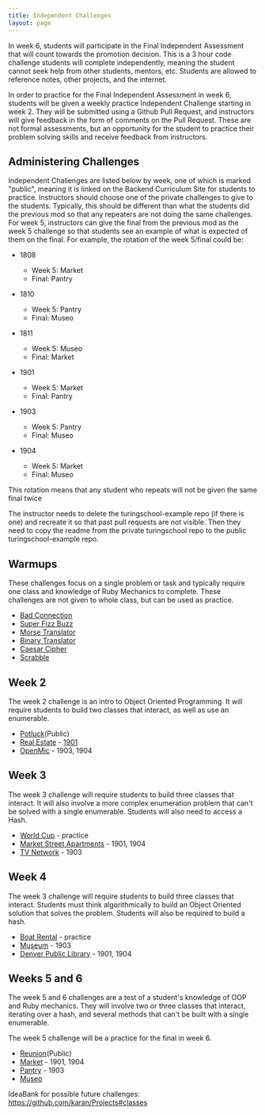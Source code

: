 ```yaml
---
title: Independent Challenges
layout: page
---
```


In week 6, students will participate in the Final Independent Assessment that will count towards the promotion decision. This is a 3 hour code challenge students will complete independently, meaning the student cannot seek help from other students, mentors, etc. Students are allowed to reference notes, other projects, and the internet.

In order to practice for the Final Independent Assessment in week 6, students will be given a weekly practice Independent Challenge starting in week 2. They will be submitted using a Github Pull Request, and instructors will give feedback in the form of comments on the Pull Request. These are not formal assessments, but an opportunity for the student to practice their problem solving skills and receive feedback from instructors.

## Administering Challenges

Independent Challenges are listed below by week, one of which is marked "public", meaning it is linked on the Backend Curriculum Site for students to practice. Instructors should choose one of the private challenges to give to the students. Typically, this should be different than what the students did the previous mod so that any repeaters are not doing the same challenges. For week 5, instructors can give the final from the previous mod as the week 5 challenge so that students see an example of what is expected of them on the final. For example, the rotation of the week 5/final could be:

* 1808
  * Week 5: Market
  * Final: Pantry
  
* 1810
  * Week 5: Pantry
  * Final: Museo
  
* 1811
  * Week 5: Museo
  * Final: Market

* 1901
  * Week 5: Market
  * Final: Pantry
  
* 1903
  * Week 5: Pantry
  * Final: Museo

* 1904
  * Week 5: Market
  * Final: Museo

This rotation means that any student who repeats will not be given the same final twice

The instructor needs to delete the turingschool-example repo (if there is one) and recreate it so that past pull requests are not visible. Then they need to copy the readme from the private turingschool repo to the public turingschool-example repo.

## Warmups

These challenges focus on a single problem or task and typically require one class and knowledge of Ruby Mechanics to complete. These challenges are not given to whole class, but can be used as practice.

* [Bad Connection](https://github.com/turingschool-examples/bad_connection)
* [Super Fizz Buzz](https://github.com/turingschool-examples/super_fizz_buzz)
* [Morse Translator](https://github.com/turingschool-examples/morse_translator)
* [Binary Translator](https://github.com/turingschool-examples/binary_translator)
* [Caesar Cipher](https://github.com/turingschool-examples/caesar_cipher)
* [Scrabble](https://github.com/turingschool-examples/scrabble)

## Week 2

The week 2 challenge is an intro to Object Oriented Programming. It will require students to build two classes that interact, as well as use an enumerable.

* [Potluck](https://github.com/turingschool-examples/potluck)(Public)
* [Real Estate](https://github.com/turingschool/real_estate) - [1901](https://github.com/turingschool-examples/real_estate_1901)
* [OpenMic](https://github.com/turingschool/open_mic) - 1903, 1904

## Week 3

The week 3 challenge will require students to build three classes that interact. It will also involve a more complex enumeration problem that can't be solved with a single enumerable. Students will also need to access a Hash.

* [World Cup](https://github.com/turingschool-examples/world_cup) - practice
* [Market Street Apartments](https://github.com/turingschool/market_st_apartments) - 1901, 1904
* [TV Network](https://github.com/turingschool/tv_network) - 1903

## Week 4

The week 3 challenge will require students to build three classes that interact. Students must think algorithmically to build an Object Oriented solution that solves the problem. Students will also be required to build a hash.

* [Boat Rental](https://github.com/turingschool-examples/boat_rental) - practice
* [Museum](https://github.com/turingschool/museum) - 1903
* [Denver Public Library](https://github.com/turingschool/denver_public_library) - 1901, 1904

## Weeks 5 and 6

The week 5 and 6 challenges are a test of a student's knowledge of OOP and Ruby mechanics. They will involve two or three classes that interact, iterating over a hash, and several methods that can't be built with a single enumerable.

The week 5 challenge will be a practice for the final in week 6.

* [Reunion](https://github.com/turingschool-examples/reunion)(Public)
* [Market](https://github.com/turingschool/market) - 1901, 1904
* [Pantry](https://github.com/turingschool-examples/pantry) - 1903
* [Museo](https://github.com/turingschool/museo)

IdeaBank for possible future challenges: https://github.com/karan/Projects#classes
